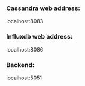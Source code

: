 ### Cassandra web address: 
localhost:8083

### Influxdb web address:
localhost:8086

### Backend:
localhost:5051
